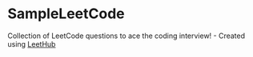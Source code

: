 # SampleLeetCode
Collection of LeetCode questions to ace the coding interview! - Created using [LeetHub](https://github.com/QasimWani/LeetHub)
